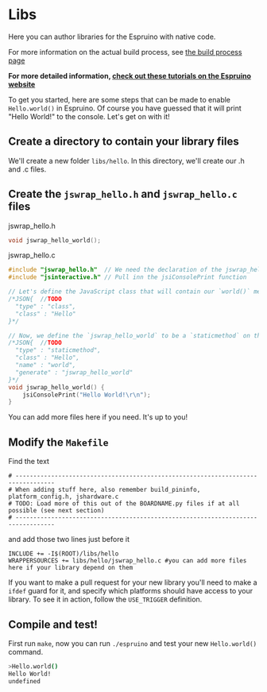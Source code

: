 Libs
====

Here you can author libraries for the Espruino with native code.

For more information on the actual build process, see [the build process page](../README_BuildProcess.md)

**For more detailed information, [check out these tutorials on the Espruino website](http://www.espruino.com/Extending+Espruino+1)**

To get you started, here are some steps that can be made to enable `Hello.world()` in Espruino.
Of course you have guessed that it will print "Hello World!" to the console. Let's get on with it!

## Create a directory to contain your library files
We'll create a new folder `libs/hello`. In this directory, we'll create our .h and .c files.

## Create the `jswrap_hello.h` and `jswrap_hello.c` files

jswrap_hello.h
```c
void jswrap_hello_world();
```

jswrap_hello.c

```c
#include "jswrap_hello.h"  // We need the declaration of the jswrap_hello_world function
#include "jsinteractive.h" // Pull inn the jsiConsolePrint function

// Let's define the JavaScript class that will contain our `world()` method. We'll call it `Hello`
/*JSON{  //TODO
  "type" : "class",
  "class" : "Hello"
}*/

// Now, we define the `jswrap_hello_world` to be a `staticmethod` on the `Hello` class
/*JSON{  //TODO
  "type" : "staticmethod",
  "class" : "Hello",
  "name" : "world",
  "generate" : "jswrap_hello_world"
}*/
void jswrap_hello_world() {
    jsiConsolePrint("Hello World!\r\n");
}
```

You can add more files here if you need. It's up to you!

## Modify the `Makefile`

Find the text
```
# ---------------------------------------------------------------------------------
# When adding stuff here, also remember build_pininfo, platform_config.h, jshardware.c
# TODO: Load more of this out of the BOARDNAME.py files if at all possible (see next section)
# ---------------------------------------------------------------------------------
```
and add those two lines just before it

```make
INCLUDE += -I$(ROOT)/libs/hello
WRAPPERSOURCES += libs/hello/jswrap_hello.c #you can add more files here if your library depend on them
```

If you want to make a pull request for your new library you'll need to make a `ifdef` guard for it,
and specify which platforms should have access to your library.
To see it in action, follow the `USE_TRIGGER` definition.

## Compile and test!

First run `make`, now you can run `./espruino` and test your new `Hello.world()` command.

```sh
>Hello.world()
Hello World!
undefined
```
